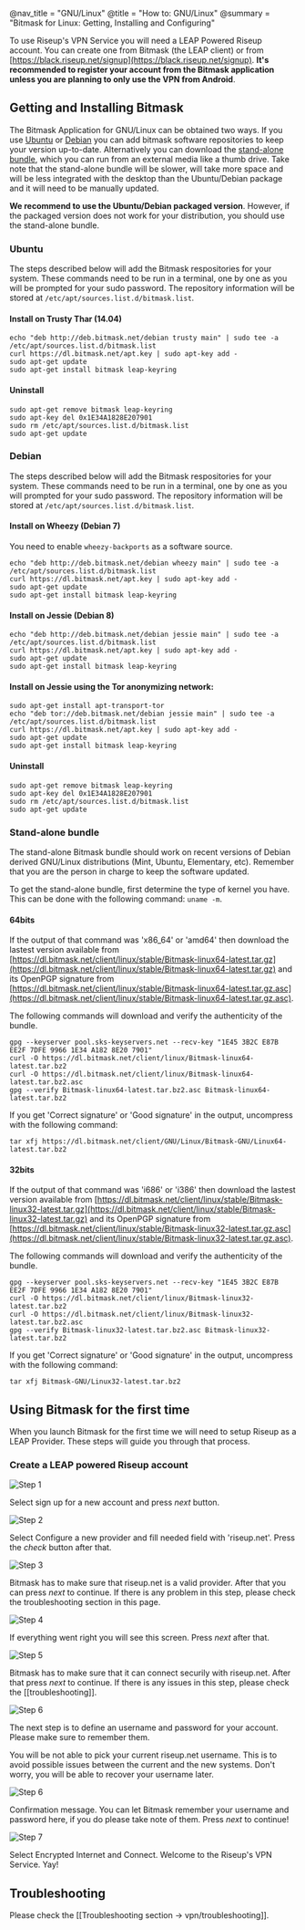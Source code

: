 @nav_title = "GNU/Linux"
@title = "How to: GNU/Linux"
@summary = "Bitmask for Linux: Getting, Installing and Configuring"

To use Riseup's VPN Service you will need a LEAP Powered Riseup account. You can create one from Bitmask (the LEAP client) or from [https://black.riseup.net/signup](https://black.riseup.net/signup). **It's recommended to register your account from the Bitmask application unless you are planning to only use the VPN from Android**.

## Getting and Installing Bitmask

The Bitmask Application for GNU/Linux can be obtained two ways. If you use [Ubuntu](#ubuntu) or [Debian](#debian) you can add bitmask software repositories to keep your version up-to-date. Alternatively you can download the [stand-alone bundle](#stand-alone-bundle), which you can run from an external media like a thumb drive. Take note that the stand-alone bundle will be slower, will take more space and will be less integrated with the desktop than the Ubuntu/Debian package and it will need to be manually updated.

**We recommend to use the Ubuntu/Debian packaged version**. However, if the packaged version does not work for your distribution, you should use the stand-alone bundle.

### Ubuntu

The steps described below will add the Bitmask respositories for your system. These commands need to be run in a terminal, one by one as you will be prompted for your sudo password. The repository information will be stored at `/etc/apt/sources.list.d/bitmask.list`. 

#### Install on Trusty Thar (14.04)

	echo "deb http://deb.bitmask.net/debian trusty main" | sudo tee -a /etc/apt/sources.list.d/bitmask.list
	curl https://dl.bitmask.net/apt.key | sudo apt-key add -
	sudo apt-get update
	sudo apt-get install bitmask leap-keyring

#### Uninstall

	sudo apt-get remove bitmask leap-keyring
	sudo apt-key del 0x1E34A1828E207901
	sudo rm /etc/apt/sources.list.d/bitmask.list
	sudo apt-get update

### Debian

The steps described below will add the Bitmask respositories for your system. These commands need to be run in a terminal, one by one as you will prompted for your sudo password. The repository information will be stored at `/etc/apt/sources.list.d/bitmask.list`. 

#### Install on Wheezy (Debian 7)

You need to enable `wheezy-backports` as a software source. 

	echo "deb http://deb.bitmask.net/debian wheezy main" | sudo tee -a /etc/apt/sources.list.d/bitmask.list
	curl https://dl.bitmask.net/apt.key | sudo apt-key add -
	sudo apt-get update
	sudo apt-get install bitmask leap-keyring

#### Install on Jessie (Debian 8)

	echo "deb http://deb.bitmask.net/debian jessie main" | sudo tee -a /etc/apt/sources.list.d/bitmask.list
	curl https://dl.bitmask.net/apt.key | sudo apt-key add -
	sudo apt-get update
	sudo apt-get install bitmask leap-keyring

#### Install on Jessie using the Tor anonymizing network:

	sudo apt-get install apt-transport-tor
	echo "deb tor://deb.bitmask.net/debian jessie main" | sudo tee -a /etc/apt/sources.list.d/bitmask.list
	curl https://dl.bitmask.net/apt.key | sudo apt-key add -
	sudo apt-get update
	sudo apt-get install bitmask leap-keyring

#### Uninstall

	sudo apt-get remove bitmask leap-keyring
	sudo apt-key del 0x1E34A1828E207901
	sudo rm /etc/apt/sources.list.d/bitmask.list
	sudo apt-get update

### Stand-alone bundle

The stand-alone Bitmask bundle should work on recent versions of Debian derived GNU/Linux distributions (Mint, Ubuntu, Elementary, etc). Remember that you are the person in charge to keep the software updated. 

To get the stand-alone bundle, first determine the type of kernel you have. This can be done with the following command: `uname -m`.

#### 64bits

If the output of that command was 'x86_64' or 'amd64' then download the lastest version available from [https://dl.bitmask.net/client/linux/stable/Bitmask-linux64-latest.tar.gz](https://dl.bitmask.net/client/linux/stable/Bitmask-linux64-latest.tar.gz) and its OpenPGP signature from [https://dl.bitmask.net/client/linux/stable/Bitmask-linux64-latest.tar.gz.asc](https://dl.bitmask.net/client/linux/stable/Bitmask-linux64-latest.tar.gz.asc). 

The following commands will download and verify the authenticity of the bundle.

	gpg --keyserver pool.sks-keyservers.net --recv-key "1E45 3B2C E87B EE2F 7DFE 9966 1E34 A182 8E20 7901"
	curl -O https://dl.bitmask.net/client/linux/Bitmask-linux64-latest.tar.bz2
	curl -O https://dl.bitmask.net/client/linux/Bitmask-linux64-latest.tar.bz2.asc
	gpg --verify Bitmask-linux64-latest.tar.bz2.asc Bitmask-linux64-latest.tar.bz2

If you get 'Correct signature' or 'Good signature' in the output, uncompress with the following command:

	tar xfj https://dl.bitmask.net/client/GNU/Linux/Bitmask-GNU/Linux64-latest.tar.bz2

#### 32bits

If the output of that command was 'i686' or 'i386' then download the lastest version available from [https://dl.bitmask.net/client/linux/stable/Bitmask-linux32-latest.tar.gz](https://dl.bitmask.net/client/linux/stable/Bitmask-linux32-latest.tar.gz) and its OpenPGP signature from [https://dl.bitmask.net/client/linux/stable/Bitmask-linux32-latest.tar.gz.asc](https://dl.bitmask.net/client/linux/stable/Bitmask-linux32-latest.tar.gz.asc). 

The following commands will download and verify the authenticity of the bundle.

	gpg --keyserver pool.sks-keyservers.net --recv-key "1E45 3B2C E87B EE2F 7DFE 9966 1E34 A182 8E20 7901"
	curl -O https://dl.bitmask.net/client/linux/Bitmask-linux32-latest.tar.bz2
	curl -O https://dl.bitmask.net/client/linux/Bitmask-linux32-latest.tar.bz2.asc
	gpg --verify Bitmask-linux32-latest.tar.bz2.asc Bitmask-linux32-latest.tar.bz2

If you get 'Correct signature' or 'Good signature' in the output, uncompress with the following command:

	tar xfj Bitmask-GNU/Linux32-latest.tar.bz2

## Using Bitmask for the first time

When you launch Bitmask for the first time we will need to setup Riseup as a LEAP Provider. These steps will guide you through that process.

### Create a LEAP powered Riseup account

![Step 1](Bitmask-1.png)

Select sign up for a new account and press *next* button.

![Step 2](Bitmask-2.png)

Select Configure a new provider and fill needed field with 'riseup.net'. Press the *check* button after that.

![Step 3](Bitmask-3.png)

Bitmask has to make sure that riseup.net is a valid provider. After that you can press *next* to continue. If there is any problem in this step, please check the troubleshooting section in this page.

![Step 4](Bitmask-4.png)

If everything went right you will see this screen. Press *next* after that.

![Step 5](Bitmask-5.png)

Bitmask has to make sure that it can connect securily with riseup.net. After that press *next* to continue. If there is any issues in this step, please check the [[troubleshooting]].

![Step 6](Bitmask-6.png)

The next step is to define an username and password for your account. Please make sure to remember them.

You will be not able to pick your current riseup.net username. This is to avoid possible issues between the current and the new systems. Don't worry, you will be able to recover your username later.

![Step 6](Bitmask-7.png)

Confirmation message. You can let Bitmask remember your username and password here, if you do please take note of them. Press *next* to continue!

![Step 7](Bitmask-8.png)

Select Encrypted Internet and Connect. Welcome to the Riseup's VPN Service. Yay!

## Troubleshooting

Please check the [[Troubleshooting section -> vpn/troubleshooting]].
